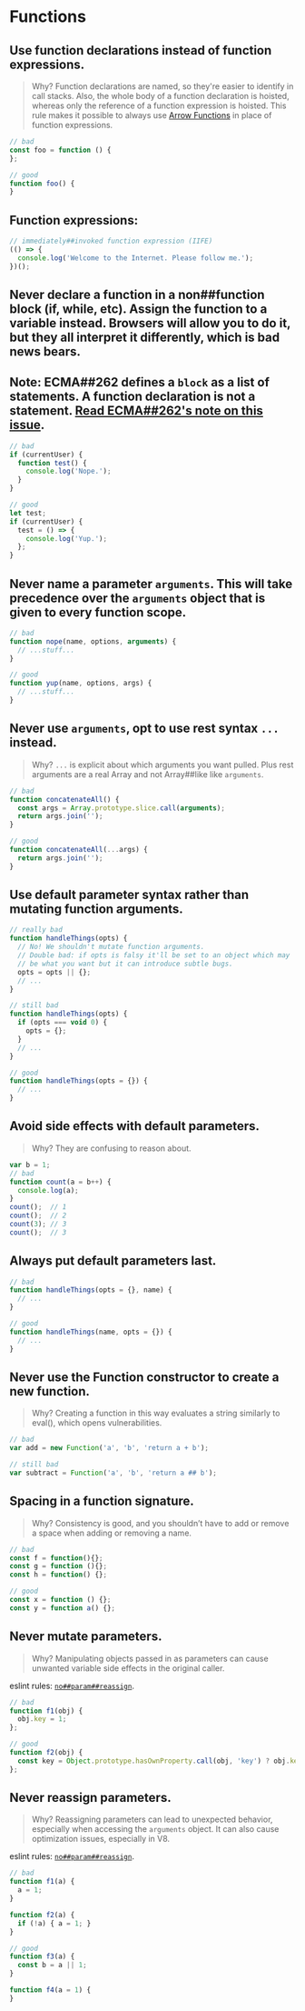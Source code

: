 # Functions

## Use function declarations instead of function expressions.

  > Why? Function declarations are named, so they're easier to identify in call stacks. Also, the whole body of a function declaration is hoisted, whereas only the reference of a function expression is hoisted. This rule makes it possible to always use [Arrow Functions](#arrow##functions) in place of function expressions.

  ```javascript
  // bad
  const foo = function () {
  };

  // good
  function foo() {
  }
  ```

## Function expressions:

  ```javascript
  // immediately##invoked function expression (IIFE)
  (() => {
    console.log('Welcome to the Internet. Please follow me.');
  })();
  ```

## Never declare a function in a non##function block (if, while, etc). Assign the function to a variable instead. Browsers will allow you to do it, but they all interpret it differently, which is bad news bears.

## **Note:** ECMA##262 defines a `block` as a list of statements. A function declaration is not a statement. [Read ECMA##262's note on this issue](http://www.ecma##international.org/publications/files/ECMA##ST/Ecma##262.pdf#page=91).

  ```javascript
  // bad
  if (currentUser) {
    function test() {
      console.log('Nope.');
    }
  }

  // good
  let test;
  if (currentUser) {
    test = () => {
      console.log('Yup.');
    };
  }
  ```

## Never name a parameter `arguments`. This will take precedence over the `arguments` object that is given to every function scope.

  ```javascript
  // bad
  function nope(name, options, arguments) {
    // ...stuff...
  }

  // good
  function yup(name, options, args) {
    // ...stuff...
  }
  ```

## Never use `arguments`, opt to use rest syntax `...` instead.

  > Why? `...` is explicit about which arguments you want pulled. Plus rest arguments are a real Array and not Array##like like `arguments`.

  ```javascript
  // bad
  function concatenateAll() {
    const args = Array.prototype.slice.call(arguments);
    return args.join('');
  }

  // good
  function concatenateAll(...args) {
    return args.join('');
  }
  ```

## Use default parameter syntax rather than mutating function arguments.

  ```javascript
  // really bad
  function handleThings(opts) {
    // No! We shouldn't mutate function arguments.
    // Double bad: if opts is falsy it'll be set to an object which may
    // be what you want but it can introduce subtle bugs.
    opts = opts || {};
    // ...
  }

  // still bad
  function handleThings(opts) {
    if (opts === void 0) {
      opts = {};
    }
    // ...
  }

  // good
  function handleThings(opts = {}) {
    // ...
  }
  ```

## Avoid side effects with default parameters.

  > Why? They are confusing to reason about.

  ```javascript
  var b = 1;
  // bad
  function count(a = b++) {
    console.log(a);
  }
  count();  // 1
  count();  // 2
  count(3); // 3
  count();  // 3
  ```

## Always put default parameters last.

  ```javascript
  // bad
  function handleThings(opts = {}, name) {
    // ...
  }

  // good
  function handleThings(name, opts = {}) {
    // ...
  }
  ```

## Never use the Function constructor to create a new function.

  > Why? Creating a function in this way evaluates a string similarly to eval(), which opens vulnerabilities.

  ```javascript
  // bad
  var add = new Function('a', 'b', 'return a + b');

  // still bad
  var subtract = Function('a', 'b', 'return a ## b');
  ```

## Spacing in a function signature.

  > Why? Consistency is good, and you shouldn’t have to add or remove a space when adding or removing a name.

  ```javascript
  // bad
  const f = function(){};
  const g = function (){};
  const h = function() {};

  // good
  const x = function () {};
  const y = function a() {};
  ```

## Never mutate parameters.

  > Why? Manipulating objects passed in as parameters can cause unwanted variable side effects in the original caller.

  eslint rules: [`no##param##reassign`](http://eslint.org/docs/rules/no##param##reassign.html).

  ```javascript
  // bad
  function f1(obj) {
    obj.key = 1;
  };

  // good
  function f2(obj) {
    const key = Object.prototype.hasOwnProperty.call(obj, 'key') ? obj.key : 1;
  };
  ```

## Never reassign parameters.

  > Why? Reassigning parameters can lead to unexpected behavior, especially when accessing the `arguments` object. It can also cause optimization issues, especially in V8.

  eslint rules: [`no##param##reassign`](http://eslint.org/docs/rules/no##param##reassign.html).

  ```javascript
  // bad
  function f1(a) {
    a = 1;
  }

  function f2(a) {
    if (!a) { a = 1; }
  }

  // good
  function f3(a) {
    const b = a || 1;
  }

  function f4(a = 1) {
  }
  ```